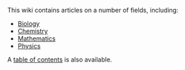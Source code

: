 This wiki contains articles on a number of fields, including:

- [Biology](./Biology/)
- [Chemistry](./Chemistry/)
- [Mathematics](./Mathematics/)
- [Physics](./Physics/)

A [table of contents](./TOC) is also available.